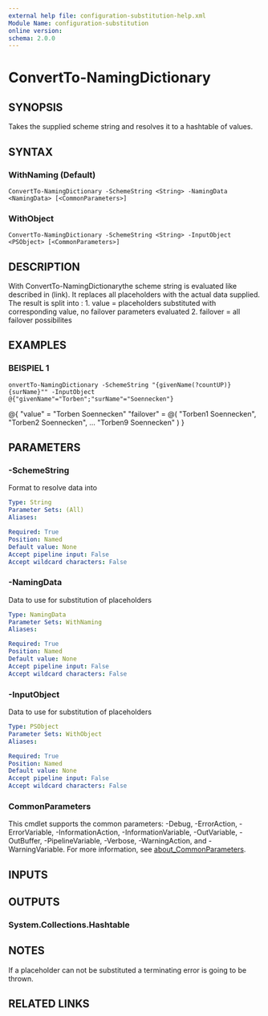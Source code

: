 ```yaml
---
external help file: configuration-substitution-help.xml
Module Name: configuration-substitution
online version:
schema: 2.0.0
---
```


# ConvertTo-NamingDictionary

## SYNOPSIS
Takes the supplied scheme string and resolves it to a hashtable of values.

## SYNTAX

### WithNaming (Default)
```
ConvertTo-NamingDictionary -SchemeString <String> -NamingData <NamingData> [<CommonParameters>]
```

### WithObject
```
ConvertTo-NamingDictionary -SchemeString <String> -InputObject <PSObject> [<CommonParameters>]
```

## DESCRIPTION
With ConvertTo-NamingDictionarythe scheme string is evaluated like described in
(link).
It replaces all placeholders with the actual data supplied.
The result is split into :
1.
value = placeholders substituted with corresponding value, no failover parameters evaluated
2.
failover = all failover possibilites

## EXAMPLES

### BEISPIEL 1
```
onvertTo-NamingDictionary -SchemeString "{givenName(?countUP)} {surName}"" -InputObject @{"givenName"="Torben";"surName"="Soennecken"}
```

@{
    "value" = "Torben Soennecken"
    "failover" = @(
        "Torben1 Soennecken",
        "Torben2 Soennecken",
        ...
        "Torben9 Soennecken"
    )
}

## PARAMETERS

### -SchemeString
Format to resolve data into

```yaml
Type: String
Parameter Sets: (All)
Aliases:

Required: True
Position: Named
Default value: None
Accept pipeline input: False
Accept wildcard characters: False
```

### -NamingData
Data to use for substitution of placeholders

```yaml
Type: NamingData
Parameter Sets: WithNaming
Aliases:

Required: True
Position: Named
Default value: None
Accept pipeline input: False
Accept wildcard characters: False
```

### -InputObject
Data to use for substitution of placeholders

```yaml
Type: PSObject
Parameter Sets: WithObject
Aliases:

Required: True
Position: Named
Default value: None
Accept pipeline input: False
Accept wildcard characters: False
```

### CommonParameters
This cmdlet supports the common parameters: -Debug, -ErrorAction, -ErrorVariable, -InformationAction, -InformationVariable, -OutVariable, -OutBuffer, -PipelineVariable, -Verbose, -WarningAction, and -WarningVariable. For more information, see [about_CommonParameters](http://go.microsoft.com/fwlink/?LinkID=113216).

## INPUTS

## OUTPUTS

### System.Collections.Hashtable
## NOTES
If a placeholder can not be substituted a terminating error is going to be thrown.

## RELATED LINKS
